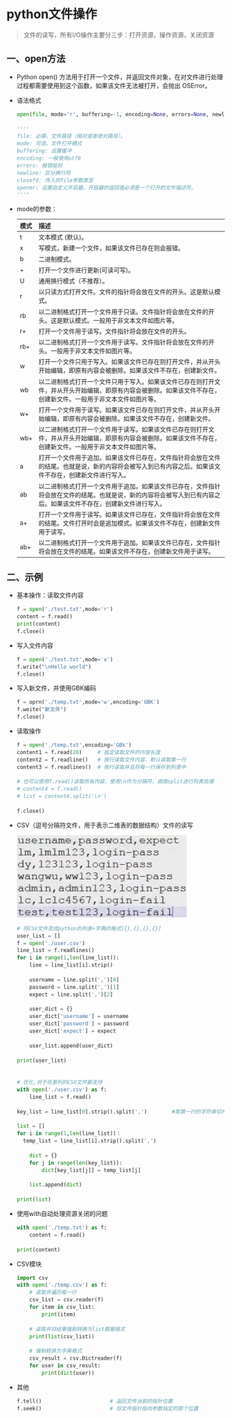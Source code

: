 # python文件操作

> 文件的读写，所有I/O操作主要分三步：打开资源，操作资源，关闭资源

## 一、open方法

- Python open() 方法用于打开一个文件，并返回文件对象，在对文件进行处理过程都需要使用到这个函数，如果该文件无法被打开，会抛出 OSError。

- 语法格式

  ```python
  open(file, mode='r', buffering=-1, encoding=None, errors=None, newline=None, closefd=True, opener=None)
  
  ''''
  file: 必需，文件路径（相对或者绝对路径）。
  mode: 可选，文件打开模式
  buffering: 设置缓冲
  encoding: 一般使用utf8
  errors: 报错级别
  newline: 区分换行符
  closefd: 传入的file参数类型
  opener: 设置自定义开启器，开启器的返回值必须是一个打开的文件描述符。
  ''''
  ```

- mode的参数：

  | 模式 | 描述                                                         |
  | :--- | :----------------------------------------------------------- |
  | t    | 文本模式 (默认)。                                            |
  | x    | 写模式，新建一个文件，如果该文件已存在则会报错。             |
  | b    | 二进制模式。                                                 |
  | +    | 打开一个文件进行更新(可读可写)。                             |
  | U    | 通用换行模式（不推荐）。                                     |
  | r    | 以只读方式打开文件。文件的指针将会放在文件的开头。这是默认模式。 |
  | rb   | 以二进制格式打开一个文件用于只读。文件指针将会放在文件的开头。这是默认模式。一般用于非文本文件如图片等。 |
  | r+   | 打开一个文件用于读写。文件指针将会放在文件的开头。           |
  | rb+  | 以二进制格式打开一个文件用于读写。文件指针将会放在文件的开头。一般用于非文本文件如图片等。 |
  | w    | 打开一个文件只用于写入。如果该文件已存在则打开文件，并从开头开始编辑，即原有内容会被删除。如果该文件不存在，创建新文件。 |
  | wb   | 以二进制格式打开一个文件只用于写入。如果该文件已存在则打开文件，并从开头开始编辑，即原有内容会被删除。如果该文件不存在，创建新文件。一般用于非文本文件如图片等。 |
  | w+   | 打开一个文件用于读写。如果该文件已存在则打开文件，并从开头开始编辑，即原有内容会被删除。如果该文件不存在，创建新文件。 |
  | wb+  | 以二进制格式打开一个文件用于读写。如果该文件已存在则打开文件，并从开头开始编辑，即原有内容会被删除。如果该文件不存在，创建新文件。一般用于非文本文件如图片等。 |
  | a    | 打开一个文件用于追加。如果该文件已存在，文件指针将会放在文件的结尾。也就是说，新的内容将会被写入到已有内容之后。如果该文件不存在，创建新文件进行写入。 |
  | ab   | 以二进制格式打开一个文件用于追加。如果该文件已存在，文件指针将会放在文件的结尾。也就是说，新的内容将会被写入到已有内容之后。如果该文件不存在，创建新文件进行写入。 |
  | a+   | 打开一个文件用于读写。如果该文件已存在，文件指针将会放在文件的结尾。文件打开时会是追加模式。如果该文件不存在，创建新文件用于读写。 |
  | ab+  | 以二进制格式打开一个文件用于追加。如果该文件已存在，文件指针将会放在文件的结尾。如果该文件不存在，创建新文件用于读写。 |

## 二、示例

- 基本操作：读取文件内容

  ```python
  f = open('./test.txt',mode='r')
  content = f.read()
  print(content)
  f.close()
  ```

- 写入文件内容

  ```python
  f = open('./test.txt',mode='a')
  f.write("\nHello world")
  f.close()
  ```

- 写入新文件，并使用GBK编码

  ```python
  f = oprn('./temp.txt',mode='w',encoding='GBK')
  f.weite("新文件")
  f.close()
  ```

- 读取操作

  ```python
  f = open('./temp.txt',encoding='GBk')
  content1 = f.read(20)     # 指定读取文件的内容长度
  content2 = f.readline()   # 按行读取文件内容，默认读取第一行
  content3 = f.readlines()  # 按行读取并且将每一行保存到列表中
  
  # 也可以使用f.read()读取所有内容，使用\n作为分隔符，调用split进行列表处理
  # content4 = f.read()
  # list = content4.split('\n')
  
  f.close()
  ```

- CSV（逗号分隔符文件，用于表示二维表的数据结构）文件的读写

  ![image-20240120220434666](../../picture/xHaLoVJOyP3Wjr9.png "CSV文件")

  ```python
  # 将CSV文件变成python的列表+字典的格式[{},{},{},{}]
  user_list = []
  f = open('./user.csv')
  line_list = f.readlines()
  for i in range(1,len(line_list)):
      line = line_list[i].strip()
      
      username = line.split(',')[0]
      password = line.split(',')[1]
      expect = line.split(',')[2]
      
      user_dict = {}
      user_dict['username'] = username
      user_dict['password'] = password
      user_dict['expect'] = expect
      
      user_list.append(user_dict)
  
  print(user_list)
  
  
  # 优化,对于任意列的CSV文件都支持
  with open('./user.csv') as f:
      line_list = f.read()
      
  key_list = line_list[0].strip().split(',')        #取第一行的字符串切片作为字典键值
  
  list = []
  for i in range(1,len(line_list))：
  	temp_list = line_list[i].strip().split(',')
      
      dict = {}
      for j in range(len(key_list)):
          dict[key_list[j]] = temp_list[j]
          
      list.append(dict)
      
  print(list)
  ```

- 使用with自动处理资源关闭的问题

  ```python
  with open('./temp.txt') as f:
      content = f.read()
      
  print(content)
  ```

- CSV模块

  ```python
  import csv
  with open('./temp.csv') as f:
      # 读取并遍历每一行
      csv_list = csv.reader(f)
      for item in csv_list:
          print(item)
          
      # 读取并将结果强制转换为list数据格式
      print(list(csv_list))
      
      # 强制转换为字典格式
      csv_result = csv.Dictreader(f)
      for user in csv_result:
          print(dict(user))
  ```

- 其他

  ```python
  f.tell()                      # 返回文件当前的指针位置
  f.seek()                      # 将文件指针指向参数指定的那个位置
  ```

  